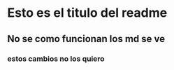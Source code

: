 # Esto es el titulo del readme

## No se como funcionan los md se ve

### estos cambios no los quiero
